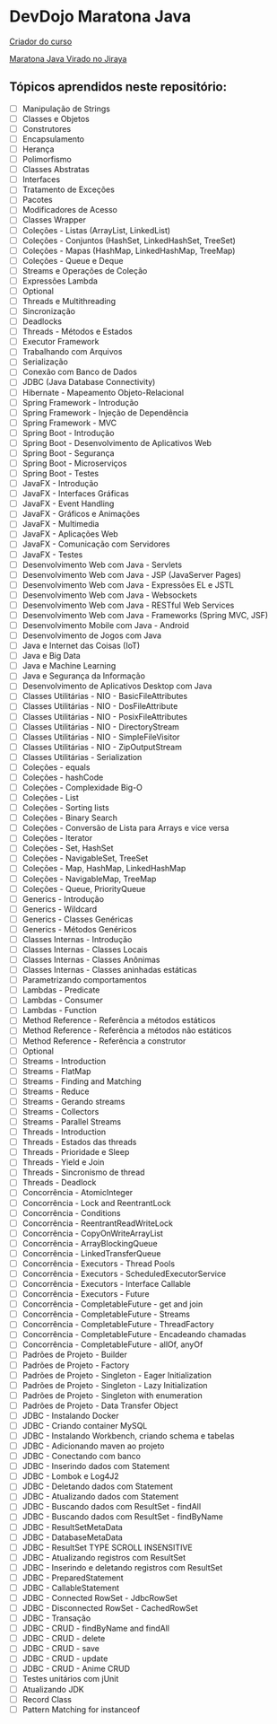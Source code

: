 # DevDojo Maratona Java
[Criador do curso](https://www.linkedin.com/in/williamsuane/)

[Maratona Java Virado no Jiraya](https://youtube.com/playlist?list=PL62G310vn6nFIsOCC0H-C2infYgwm8SWW&si=fn9Nb1lQbqzHp6Jn)

## Tópicos aprendidos neste repositório:

- [ ] Manipulação de Strings
- [ ] Classes e Objetos
- [ ] Construtores
- [ ] Encapsulamento
- [ ] Herança
- [ ] Polimorfismo
- [ ] Classes Abstratas
- [ ] Interfaces
- [ ] Tratamento de Exceções
- [ ] Pacotes
- [ ] Modificadores de Acesso
- [ ] Classes Wrapper
- [ ] Coleções - Listas (ArrayList, LinkedList)
- [ ] Coleções - Conjuntos (HashSet, LinkedHashSet, TreeSet)
- [ ] Coleções - Mapas (HashMap, LinkedHashMap, TreeMap)
- [ ] Coleções - Queue e Deque
- [ ] Streams e Operações de Coleção
- [ ] Expressões Lambda
- [ ] Optional
- [ ] Threads e Multithreading
- [ ] Sincronização
- [ ] Deadlocks
- [ ] Threads - Métodos e Estados
- [ ] Executor Framework
- [ ] Trabalhando com Arquivos
- [ ] Serialização
- [ ] Conexão com Banco de Dados
- [ ] JDBC (Java Database Connectivity)
- [ ] Hibernate - Mapeamento Objeto-Relacional
- [ ] Spring Framework - Introdução
- [ ] Spring Framework - Injeção de Dependência
- [ ] Spring Framework - MVC
- [ ] Spring Boot - Introdução
- [ ] Spring Boot - Desenvolvimento de Aplicativos Web
- [ ] Spring Boot - Segurança
- [ ] Spring Boot - Microserviços
- [ ] Spring Boot - Testes
- [ ] JavaFX - Introdução
- [ ] JavaFX - Interfaces Gráficas
- [ ] JavaFX - Event Handling
- [ ] JavaFX - Gráficos e Animações
- [ ] JavaFX - Multimedia
- [ ] JavaFX - Aplicações Web
- [ ] JavaFX - Comunicação com Servidores
- [ ] JavaFX - Testes
- [ ] Desenvolvimento Web com Java - Servlets
- [ ] Desenvolvimento Web com Java - JSP (JavaServer Pages)
- [ ] Desenvolvimento Web com Java - Expressões EL e JSTL
- [ ] Desenvolvimento Web com Java - Websockets
- [ ] Desenvolvimento Web com Java - RESTful Web Services
- [ ] Desenvolvimento Web com Java - Frameworks (Spring MVC, JSF)
- [ ] Desenvolvimento Mobile com Java - Android
- [ ] Desenvolvimento de Jogos com Java
- [ ] Java e Internet das Coisas (IoT)
- [ ] Java e Big Data
- [ ] Java e Machine Learning
- [ ] Java e Segurança da Informação
- [ ] Desenvolvimento de Aplicativos Desktop com Java
- [ ] Classes Utilitárias - NIO - BasicFileAttributes
- [ ] Classes Utilitárias - NIO - DosFileAttribute
- [ ] Classes Utilitárias - NIO - PosixFileAttributes
- [ ] Classes Utilitárias - NIO - DirectoryStream
- [ ] Classes Utilitárias - NIO - SimpleFileVisitor
- [ ] Classes Utilitárias - NIO - ZipOutputStream
- [ ] Classes Utilitárias - Serialization
- [ ] Coleções - equals
- [ ] Coleções - hashCode
- [ ] Coleções - Complexidade Big-O
- [ ] Coleções - List
- [ ] Coleções - Sorting lists
- [ ] Coleções - Binary Search
- [ ] Coleções - Conversão de Lista para Arrays e vice versa
- [ ] Coleções - Iterator
- [ ] Coleções - Set, HashSet
- [ ] Coleções - NavigableSet, TreeSet
- [ ] Coleções - Map, HashMap, LinkedHashMap
- [ ] Coleções - NavigableMap, TreeMap
- [ ] Coleções - Queue, PriorityQueue
- [ ] Generics - Introdução
- [ ] Generics - Wildcard
- [ ] Generics - Classes Genéricas
- [ ] Generics - Métodos Genéricos
- [ ] Classes Internas - Introdução
- [ ] Classes Internas - Classes Locais
- [ ] Classes Internas - Classes Anônimas
- [ ] Classes Internas - Classes aninhadas estáticas
- [ ] Parametrizando comportamentos
- [ ] Lambdas - Predicate
- [ ] Lambdas - Consumer
- [ ] Lambdas - Function
- [ ] Method Reference - Referência a métodos estáticos
- [ ] Method Reference - Referência a métodos não estáticos
- [ ] Method Reference - Referência a construtor
- [ ] Optional
- [ ] Streams - Introduction
- [ ] Streams - FlatMap
- [ ] Streams - Finding and Matching
- [ ] Streams - Reduce
- [ ] Streams - Gerando streams
- [ ] Streams - Collectors
- [ ] Streams - Parallel Streams
- [ ] Threads - Introduction
- [ ] Threads - Estados das threads
- [ ] Threads - Prioridade e Sleep
- [ ] Threads - Yield e Join
- [ ] Threads - Sincronismo de thread
- [ ] Threads - Deadlock
- [ ] Concorrência - AtomicInteger
- [ ] Concorrência - Lock and ReentrantLock
- [ ] Concorrência - Conditions
- [ ] Concorrência - ReentrantReadWriteLock
- [ ] Concorrência - CopyOnWriteArrayList
- [ ] Concorrência - ArrayBlockingQueue
- [ ] Concorrência - LinkedTransferQueue
- [ ] Concorrência - Executors - Thread Pools
- [ ] Concorrência - Executors - ScheduledExecutorService
- [ ] Concorrência - Executors - Interface Callable
- [ ] Concorrência - Executors - Future
- [ ] Concorrência - CompletableFuture - get and join
- [ ] Concorrência - CompletableFuture - Streams
- [ ] Concorrência - CompletableFuture - ThreadFactory
- [ ] Concorrência - CompletableFuture - Encadeando chamadas
- [ ] Concorrência - CompletableFuture - allOf, anyOf
- [ ] Padrões de Projeto - Builder
- [ ] Padrões de Projeto - Factory
- [ ] Padrões de Projeto - Singleton - Eager Initialization
- [ ] Padrões de Projeto - Singleton - Lazy Initialization
- [ ] Padrões de Projeto - Singleton with enumeration
- [ ] Padrões de Projeto - Data Transfer Object
- [ ] JDBC - Instalando Docker
- [ ] JDBC - Criando container MySQL
- [ ] JDBC - Instalando Workbench, criando schema e tabelas
- [ ] JDBC - Adicionando maven ao projeto
- [ ] JDBC - Conectando com banco
- [ ] JDBC - Inserindo dados com Statement
- [ ] JDBC - Lombok e Log4J2
- [ ] JDBC - Deletando dados com Statement
- [ ] JDBC - Atualizando dados com Statement
- [ ] JDBC - Buscando dados com ResultSet - findAll
- [ ] JDBC - Buscando dados com ResultSet - findByName
- [ ] JDBC - ResultSetMetaData
- [ ] JDBC - DatabaseMetaData
- [ ] JDBC - ResultSet TYPE SCROLL INSENSITIVE
- [ ] JDBC - Atualizando registros com ResultSet
- [ ] JDBC - Inserindo e deletando registros com ResultSet
- [ ] JDBC - PreparedStatement
- [ ] JDBC - CallableStatement
- [ ] JDBC - Connected RowSet - JdbcRowSet
- [ ] JDBC - Disconnected RowSet - CachedRowSet
- [ ] JDBC - Transação
- [ ] JDBC - CRUD - findByName and findAll
- [ ] JDBC - CRUD - delete
- [ ] JDBC - CRUD - save
- [ ] JDBC - CRUD - update
- [ ] JDBC - CRUD - Anime CRUD
- [ ] Testes unitários com jUnit
- [ ] Atualizando JDK
- [ ] Record Class
- [ ] Pattern Matching for instanceof
